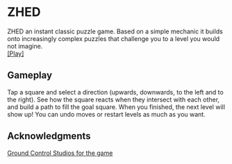 # ZHED
ZHED an instant classic puzzle game. Based on a simple mechanic it builds onto increasingly complex puzzles that challenge you to a level you would not imagine.\
[[Play]](https://feldhaus.github.io/phaser-sample-games/?&game=zhed)

## Gameplay
Tap a square and select a direction (upwards, downwards, to the left and to the right). See how the square reacts when they intersect with each other, and build a path to fill the goal square. When you finished, the next level will show up! You can undo moves or restart levels as much as you want.

## Acknowledgments
[Ground Control Studios for the game](https://twitter.com/zhedpuzzlegame)
